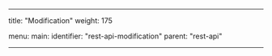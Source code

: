 ---

title: "Modification"
weight: 175

menu:
  main:
    identifier: "rest-api-modification"
    parent: "rest-api"

---